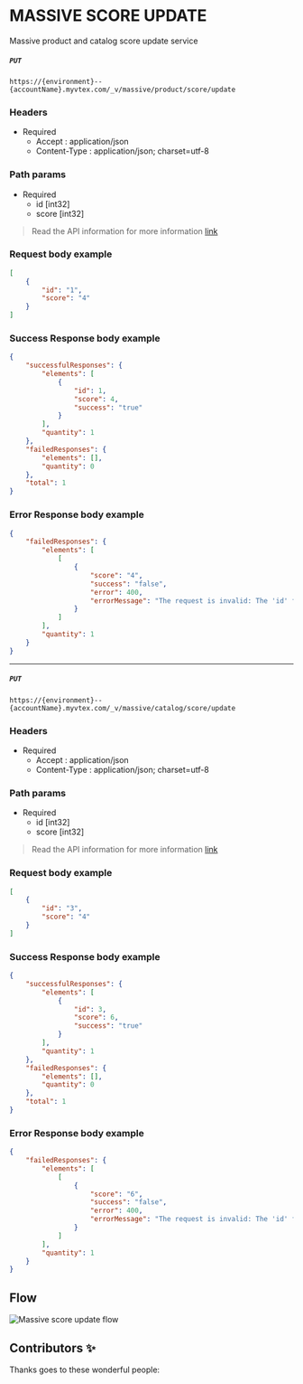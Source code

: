 # MASSIVE SCORE UPDATE
Massive product and catalog score update service

##### `PUT `

```https://{environment}--{accountName}.myvtex.com/_v/massive/product/score/update```

### Headers
- Required
  - Accept : application/json
  - Content-Type : application/json; charset=utf-8

### Path params

- Required
  - id [int32]
  - score [int32]


>   Read the API information for more information [link](https://developers.vtex.com/vtex-rest-api/reference/catalog-api-product#catalog-api-put-product)

### Request body example
```json
[
    {
        "id": "1",
        "score": "4"
    }
]   
```
      
### Success Response body example

```json
{
    "successfulResponses": {
        "elements": [
            {
                "id": 1,
                "score": 4,
                "success": "true"
            }
        ],
        "quantity": 1
    },
    "failedResponses": {
        "elements": [],
        "quantity": 0
    },
    "total": 1
}
```

### Error Response body example

```json
{
    "failedResponses": {
        "elements": [
            [
                {
                    "score": "4",
                    "success": "false",
                    "error": 400,
                    "errorMessage": "The request is invalid: The 'id' field is required."
                }
            ]
        ],
        "quantity": 1
    }
}
```
---

##### `PUT `
 
 ```https://{environment}--{accountName}.myvtex.com/_v/massive/catalog/score/update```
### Headers
- Required
  - Accept : application/json
  - Content-Type : application/json; charset=utf-8

### Path params

- Required
  - id [int32]
  - score [int32]

>   Read the API information for more information [link](https://developers.vtex.com/vtex-rest-api/reference/catalog-api-category#catalog-api-put-category)


 
### Request body example
```json
[
    {
        "id": "3",
        "score": "4"
    }
]
```
      
### Success Response body example

```json
{
    "successfulResponses": {
        "elements": [
            {
                "id": 3,
                "score": 6,
                "success": "true"
            }
        ],
        "quantity": 1
    },
    "failedResponses": {
        "elements": [],
        "quantity": 0
    },
    "total": 1
}
```

### Error Response body example

```json
{
    "failedResponses": {
        "elements": [
            [
                {
                    "score": "6",
                    "success": "false",
                    "error": 400,
                    "errorMessage": "The request is invalid: The 'id' field is required."
                }
            ]
        ],
        "quantity": 1
    }
}
```

## Flow

![Massive score update flow](https://user-images.githubusercontent.com/33711188/130862181-3436f4e3-36e8-4cb0-9dac-8124efdb4a1e.png)

## Contributors ✨

Thanks goes to these wonderful people:
